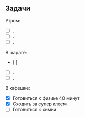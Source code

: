 ## Задачи

Утром:
- [ ] .
- [ ] .
- [ ] .

В шараге:
- [ ] 
- [ ] .
- [ ] .

В кафешке:
- [x] Готовиться к физике 40 минут 
- [x] Сходить за супер клеем 
- [ ] Готовиться к химии